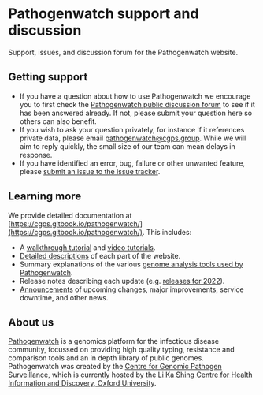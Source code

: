# Pathogenwatch support and discussion
Support, issues, and discussion forum for the Pathogenwatch website.

## Getting support
 - If you have a question about how to use Pathogenwatch we encourage you to first check the [Pathogenwatch public discussion forum](https://github.com/pathogenwatch-oss/support/discussions) to see if it has been answered already. If not, please submit your question here so others can also benefit. 
 - If you wish to ask your question privately, for instance if it references private data, please email [pathogenwatch@cgps.group](mailto:pathogenwatch@cgps.group). While we will aim to reply quickly, the small size of our team can mean delays in response.
 - If you have identified an error, bug, failure or other unwanted feature, please [submit an issue to the issue tracker](https://github.com/pathogenwatch/support-oss/issues).

## Learning more
We provide detailed documentation at [https://cgps.gitbook.io/pathogenwatch/](https://cgps.gitbook.io/pathogenwatch/). This includes:
 - A [walkthrough tutorial](https://cgps.gitbook.io/pathogenwatch/a-getting-started-tutorial) and [video tutorials](https://cgps.gitbook.io/pathogenwatch/video-tutorials).
 - [Detailed descriptions](https://cgps.gitbook.io/pathogenwatch/how-to-use-pathogenwatch) of each part of the website.
 - Summary explanations of the various [genome analysis tools used by Pathogenwatch](https://cgps.gitbook.io/pathogenwatch/technical-descriptions).
 - Release notes describing each update (e.g. [releases for 2022](https://cgps.gitbook.io/pathogenwatch/release-notes-2022)).
 - [Announcements](https://cgps.gitbook.io/pathogenwatch/announcements-2022) of upcoming changes, major improvements, service downtime, and other news.

## About us
 [Pathogenwatch](https://pathogen.watch/) is a genomics platform for the infectious disease community, focussed on providing high quality typing, resistance and comparison tools and an in depth library of public genomes. Pathogenwatch was created by the [Centre for Genomic Pathogen Surveillance](https://www.pathogensurveillance.net/), which is currently hosted by the [Li Ka Shing Centre for Health Information and Discovery, Oxford University](https://www.bdi.ox.ac.uk/).
